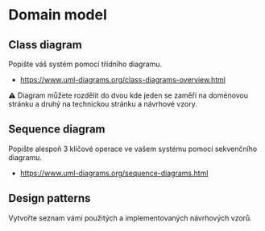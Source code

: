 # Domain model

## Class diagram

Popište váš systém pomocí třídního diagramu.

* https://www.uml-diagrams.org/class-diagrams-overview.html

:warning: Diagram můžete rozdělit do dvou kde jeden se zaměří na doménovou stránku a druhý na technickou stránku a návrhové vzory.

## Sequence diagram

Popište alespoň 3 klíčové operace ve vašem systému pomocí sekvenčního diagramu.

* https://www.uml-diagrams.org/sequence-diagrams.html

## Design patterns

Vytvořte seznam vámi použitých a implementovaných návrhových vzorů.
